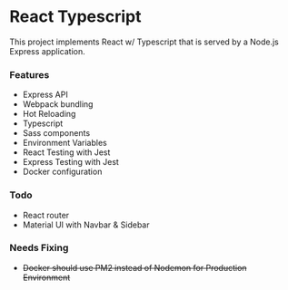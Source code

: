 # React Typescript
This project implements React w/ Typescript that is served by a Node.js Express application.

### Features
* Express API
* Webpack bundling
* Hot Reloading
* Typescript
* Sass components
* Environment Variables
* React Testing with Jest
* Express Testing with Jest
* Docker configuration

### Todo
* React router
* Material UI with Navbar & Sidebar

### Needs Fixing
* ~~Docker should use PM2 instead of Nodemon for Production Environment~~